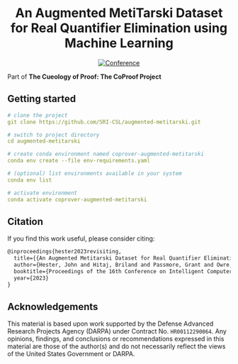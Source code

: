 <div align="center">    

# An Augmented MetiTarski Dataset for Real Quantifier Elimination using Machine Learning
[![Conference](https://img.shields.io/badge/CICM-2023-red])](https://cicm-conference.org/2023/cicm.php)

</div>

Part of **The Cueology of Proof: The CoProof Project**

## Getting started

```yaml
# clone the project
git clone https://github.com/SRI-CSL/augmented-metitarski.git

# switch to project directory
cd augmented-metitarski

# create conda environment named coprover-augmented-metitarski
conda env create --file env-requirements.yaml

# (optional) list environments available in your system
conda env list

# activate environment
conda activate coprover-augmented-metitarski
```

## Citation

If you find this work useful, please consider citing:

```tex
@inproceedings{hester2023revisiting,
  title={{An Augmented Metitarski Dataset for Real Quantifier Elimination using Machine Learning}},
  author={Hester, John and Hitaj, Briland and Passmore, Grant and Owre, Sam and Shankar, Natarajan and Yeh, Eric},
  booktitle={Proceedings of the 16th Conference on Intelligent Computer Mathematics (CICM'23)},
  year={2023}
}
```

## Acknowledgements

This material is based upon work supported by the Defense Advanced Research Projects Agency (DARPA) under Contract No. `HR00112290064`. Any opinions, findings, and conclusions or recommendations expressed in this material are those of the author(s) and do not necessarily reflect the views of the United States Government or DARPA.
